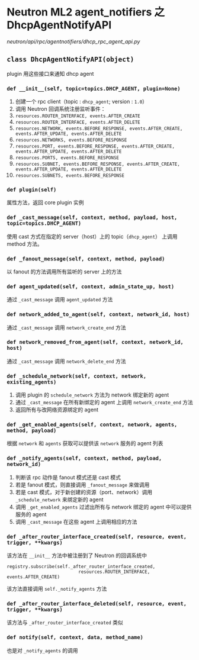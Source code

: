 # Neutron ML2 agent_notifiers 之 DhcpAgentNotifyAPI

*neutron/api/rpc/agentnotifiers/dhcp_rpc_agent_api.py*

## `class DhcpAgentNotifyAPI(object)`

plugin 用这些接口来通知 dhcp agent

### `def __init__(self, topic=topics.DHCP_AGENT, plugin=None)`

1. 创建一个 rpc client（topic : `dhcp_agent`; version : `1.0`）
2. 调用 Neutron 回调系统注册监听事件：
 1. `resources.ROUTER_INTERFACE, events.AFTER_CREATE`
 2. `resources.ROUTER_INTERFACE, events.AFTER_DELETE`
 3. `resources.NETWORK, events.BEFORE_RESPONSE, events.AFTER_CREATE, events.AFTER_UPDATE, events.AFTER_DELETE`
 4. `resources.NETWORKS, events.BEFORE_RESPONSE`
 5. `resources.PORT, events.BEFORE_RESPONSE, events.AFTER_CREATE, events.AFTER_UPDATE, events.AFTER_DELETE`
 6. `resources.PORTS, events.BEFORE_RESPONSE`
 7. `resources.SUBNET, events.BEFORE_RESPONSE, events.AFTER_CREATE, events.AFTER_UPDATE, events.AFTER_DELETE`
 8. `resources.SUBNETS, events.BEFORE_RESPONSE`

### `def plugin(self)`

属性方法，返回 core plugin 实例

### `def _cast_message(self, context, method, payload, host,                      topic=topics.DHCP_AGENT)`

使用 cast 方式在指定的 server（host）上的 topic（`dhcp_agent`） 上调用 method 方法。

### `def _fanout_message(self, context, method, payload)`

以 fanout 的方法调用所有监听的 server 上的方法

### `def agent_updated(self, context, admin_state_up, host)`

通过 `_cast_message` 调用 `agent_updated` 方法

### `def network_added_to_agent(self, context, network_id, host)`

通过 `_cast_message` 调用 `network_create_end` 方法

### `def network_removed_from_agent(self, context, network_id, host)`

通过 `_cast_message` 调用 `network_delete_end` 方法

### `def _schedule_network(self, context, network, existing_agents)`

1. 调用 plugin 的 `schedule_network` 方法为 network 绑定新的 agent
2. 通过 `_cast_message` 在所有新绑定的 agent 上调用 `network_create_end` 方法
3. 返回所有与改网络资源绑定的 agent

### `def _get_enabled_agents(self, context, network, agents, method, payload)`

根据 `network` 和 `agents` 获取可以提供该 `network` 服务的 agent 列表

### `def _notify_agents(self, context, method, payload, network_id)`

1. 判断该 rpc 动作是 fanout 模式还是 cast 模式
2. 若是 fanout 模式，则直接调用 `_fanout_message` 来做调用
3. 若是 cast 模式，对于新创建的资源（port、network）调用 `_schedule_network` 来绑定新的 agent
4. 调用 `_get_enabled_agents` 过滤出所有与 network 绑定的 agent 中可以提供服务的 agent
5. 调用 `_cast_message` 在这些 agent 上调用相应的方法

### `def _after_router_interface_created(self, resource, event, trigger, **kwargs)`

该方法在 `__init__` 方法中被注册到了 Neutron 的回调系统中

```
registry.subscribe(self._after_router_interface_created,
                           resources.ROUTER_INTERFACE, events.AFTER_CREATE)
```

该方法直接调用 `self._notify_agents` 方法

### `def _after_router_interface_deleted(self, resource, event, trigger, **kwargs)`

该方法与 `_after_router_interface_created` 类似

### `def notify(self, context, data, method_name)`

也是对 `_notify_agents` 的调用